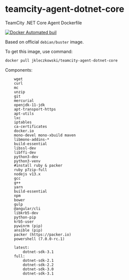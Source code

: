 # teamcity-agent-dotnet-core
TeamCity .NET Core Agent Dockerfile

[![Docker Automated buil](https://img.shields.io/docker/automated/jrottenberg/ffmpeg.svg)](https://hub.docker.com/r/jkleczkowski/teamcity-agent-dotnet-core/builds/)

Based on official `debian/buster` image.

To get this image, use command:

```sh
docker pull jkleczkowski/teamcity-agent-dotnet-core
```

Components:
```
    wget
    curl
    mc
    unzip
    git
    mercurial
    openjdk-11-jdk
    apt-transport-https
    apt-utils
    lxc
    iptables
    ca-certificates
    docker.io
    mono-devel mono-xbuild maven
    libmono-addins-*
    build-essential
    libssl-dev
    libffi-dev
    python3-dev
    python3-venv
    #install ruby & packer
    ruby p7zip-full
    nodejs v13.x
    gcc
    g++
    yarn
    build-essential
    npm
    bower
    gulp
    @angular/cli
    libkrb5-dev
    python-pip
    krb5-user
    pywinrm (pip)
    ansible (pip)
    packer (https://packer.io)
    powershell (7.0.0-rc.1)

    latest:
        dotnet-sdk-3.1
    full:
        dotnet-sdk-2.1
        dotnet-sdk-2.2
        dotnet-sdk-3.0
        dotnet-sdk-3.1
```
